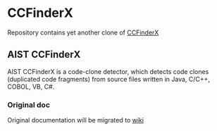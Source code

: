 # CCFinderX

Repository contains yet another clone of [CCFinderX](http://www.ccfinder.net)

## AIST CCFinderX

AIST CCFinderX is a code-clone detector, which detects code clones (duplicated code fragments) from source files written in Java, C/C++, COBOL, VB, C#.

### Original doc

Original documentation will be migrated to [wiki](https://github.com/jbanaszczyk/CCFinderX/wiki)
